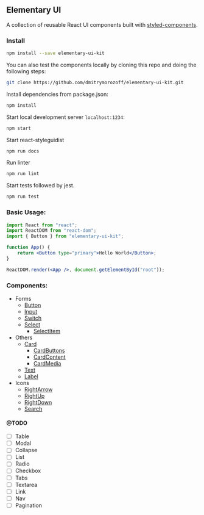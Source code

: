 ## Elementary UI

A collection of reusable React UI components built with [styled-components](https://styled-components.com).

### Install

```bash
npm install --save elementary-ui-kit
```

You can also test the components locally by cloning this repo and doing the following steps:

```bash
git clone https://github.com/dmitrymorozoff/elementary-ui-kit.git
```

Install dependencies from package.json:

```bash
npm install
```

Start local development server `localhost:1234`:

```bash
npm start
```

Start react-styleguidist

```bash
npm run docs
```

Run linter

```bash
npm run lint
```

Start tests followed by jest.

```bash
npm run test
```

### Basic Usage:

```jsx
import React from "react";
import ReactDOM from "react-dom";
import { Button } from "elementary-ui-kit";

function App() {
    return <Button type="primary">Hello World</Button>;
}

ReactDOM.render(<App />, document.getElementById("root"));
```

### Components:

-   Forms
    -   [Button](https://github.com/dmitrymorozoff/elementary-ui-kit/tree/master/src/lib/components/forms/Button)
    -   [Input](https://github.com/dmitrymorozoff/elementary-ui-kit/tree/master/src/lib/components/forms/Input)
    -   [Switch](https://github.com/dmitrymorozoff/elementary-ui-kit/tree/master/src/lib/components/forms/Switch)
    -   [Select](https://github.com/dmitrymorozoff/elementary-ui-kit/tree/master/src/lib/components/forms/Select)
        -   [SelectItem](https://github.com/dmitrymorozoff/elementary-ui-kit/tree/master/src/lib/components/forms/Select/components/SelectItem)
-   Others
    -   [Card](https://github.com/dmitrymorozoff/elementary-ui-kit/tree/master/src/lib/components/others/Card)
        -   [CardButtons](https://github.com/dmitrymorozoff/elementary-ui-kit/tree/master/src/lib/components/others/Card/components/CardButtons)
        -   [CardContent](https://github.com/dmitrymorozoff/elementary-ui-kit/tree/master/src/lib/components/others/Card/components/CardContent)
        -   [CardMedia](https://github.com/dmitrymorozoff/elementary-ui-kit/tree/master/src/lib/components/others/Card/components/CardMedia)
    -   [Text](https://github.com/dmitrymorozoff/elementary-ui-kit/tree/master/src/lib/components/others/Text)
    -   [Label](https://github.com/dmitrymorozoff/elementary-ui-kit/tree/master/src/lib/components/others/Label)
-   Icons
    -   [RightArrow](https://github.com/dmitrymorozoff/elementary-ui-kit/tree/master/src/lib/components/icons/RightArrow)
    -   [RightUp](https://github.com/dmitrymorozoff/elementary-ui-kit/tree/master/src/lib/components/icons/RightUp)
    -   [RightDown](https://github.com/dmitrymorozoff/elementary-ui-kit/tree/master/src/lib/components/icons/RightDown)
    -   [Search](https://github.com/dmitrymorozoff/elementary-ui-kit/tree/master/src/lib/components/icons/Search)

#### @TODO

-   [ ] Table
-   [ ] Modal
-   [ ] Collapse
-   [ ] List
-   [ ] Radio
-   [ ] Checkbox
-   [ ] Tabs
-   [ ] Textarea
-   [ ] Link
-   [ ] Nav
-   [ ] Pagination
